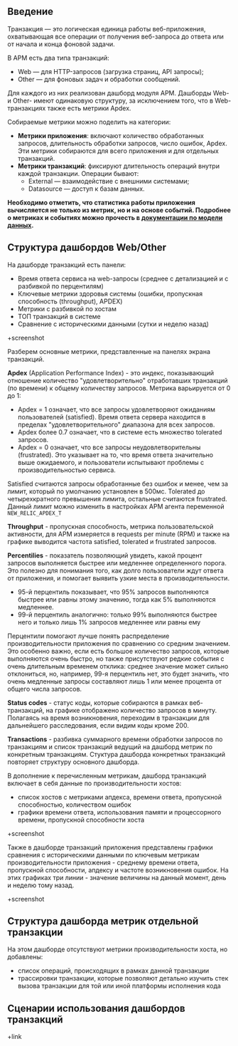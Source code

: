 ## Введение

Транзакция — это логическая единица работы веб-приложения, охватывающая все операции от получения веб-запроса до ответа или от начала и конца фоновой задачи.

В APM есть два типа транзакций:
- Web — для HTTP-запросов (загрузка страниц, API запросы);
- Other — для фоновых задач и обработки сообщений.

Для каждого из них реализован дашборд модуля APM. Дашборды Web- и Other- имеют одинаковую структуру, за исключением того, что в Web-транзакциях также есть метрики Apdex.

Собираемые метрики можно поделить на категории:
- **Метрики приложения**: включают количество обработанных запросов, длительность обработки запросов, число ошибок, Apdex. Эти метрики собираются для всего приложения и для отдельных транзакций.
- **Метрики транзакций**: фиксируют длительность операций внутри каждой транзакции. Операции бывают:
  - External — взаимодействие с внешними системами;
  - Datasource — доступ к базам данных.

__Необходимо отметить, что статистика работы приложения вычисляется не только из метрик, но и на основе событий. Подробнее о метриках и событиях можно прочесть в [документации по модели данных](data_model.md).__

## Структура дашбордов Web/Other

На дашборде транзакций есть панели:

- Время ответа сервиса на web-запросы (среднее с детализацией и с разбивкой по перцентилям)
- Ключевые метрики здоровья системы (ошибки, пропускная способность (throughput), APDEX)
- Метрики с разбивкой по хостам
- ТОП транзакций в системе
- Сравнение с историческими данными (сутки и неделю назад)

+screenshot

Разберем основные метрики, представленные на панелях экрана транзакций.

**Apdex** (Application Performance Index) - это индекс, показывающий отношение  количество "удовлетворительно" отработавших транзакций (по времени) к общему количеству запросов. Метрика варьируется от 0 до 1:
* Apdex = 1 означает, что все запросы удовлетворяют ожиданиям пользователей (satisfied). Время ответа сервера находится в пределах "удовлетворительного" диапазона для всех запросов.
* Apdex более 0.7 означает, что в системе есть множество tolerated запросов.
* Apdex = 0 означает, что все запросы неудовлетворительны (frustrated). Это указывает на то, что время ответа значительно выше ожидаемого, и пользователи испытывают проблемы с производительностью сервиса.

Satisfied считаются запросы обработанные без ошибок и менее, чем за лимит, который по умолчанию установлен в 500мс. Tolerated до четырехкратного превышения лимита, остальные считаются frustrated. Данный лимит можно изменить в настройках APM агента переменной `NEW_RELIC_APDEX_T`

**Throughput** - пропускная способность, метрика пользовательской активности, для APM измеряется в requests per minute (RPM) и также на графике выводится частота satisfied, tolerated и frustrated запросов.

**Percentilies** - показатель позволяющий увидеть, какой процент запросов выполняется быстрее или медленнее определенного порога. Это полезно для понимания того, как долго пользователи ждут ответа от приложения, и помогает выявить узкие места в производительности.
- 95-й перцентиль показывает, что 95% запросов выполняются быстрее или равны этому значению, тогда как 5% выполняются медленнее.
- 99-й перцентиль аналогично: только 99% выполняются быстрее него и только лишь 1% запросов медленнее или равны ему

Перцентили помогают лучше понять распределение производительности приложения по сравнению со средним значением. Это особенно важно, если есть большое количество запросов, которые выполняются очень быстро, но также присутствуют редкие события с очень длительным временем отклика: среднее значение может сильно отклониться, но, например, 99-я перцентиль нет, это будет значить, что очень медленные запросы составляют лишь 1 или менее процента от общего числа запросов.

**Status codes** - статус коды, которые собираются в рамках веб-транзакций, на графике отображено количество запросов в минуту. Полагаясь на время возникновения, переходим в транзакции для дальнейшего расследования, если видим коды кроме 200.

**Transactions** - разбивка суммарного времени обработки запросов по транзакциям и список транзакций ведущий на дашборд метрик по конкретным транзакциям. Стуктура дашборда конкретных транзакций повторяет структуру основного дашборда.

В дополнение к перечисленным метрикам, дашборд транзакций включает в себя данные по производительности хостов:
- список хостов с метриками апдекса, времени ответа, пропускной способностью, количеством ошибок
- графики времени ответа, использования памяти и процессорного времени, пропускной способности хоста

+screenshot

Также в дашборде транзакций приложения представлены графики сравнения с историческими данными по ключевым метрикам производительности приложения - среднему времени ответа, пропускной способности, апдексу и частоте возникновения ошибок. На этих графиках три линии - значение величины на данный момент, день и неделю тому назад.

+screenshot

## Структура дашборда метрик отдельной транзакции

На этом дашборде отсутствуют метрики производительности хоста, но добавлены:
- список операций, происходящих в рамках данной транзакции
- трассировки транзакции, которые позволяют детально изучить стек вызова транзакции для той или иной платформы исполнения кода

## Сценарии использования дашбордов транзакций

+link
